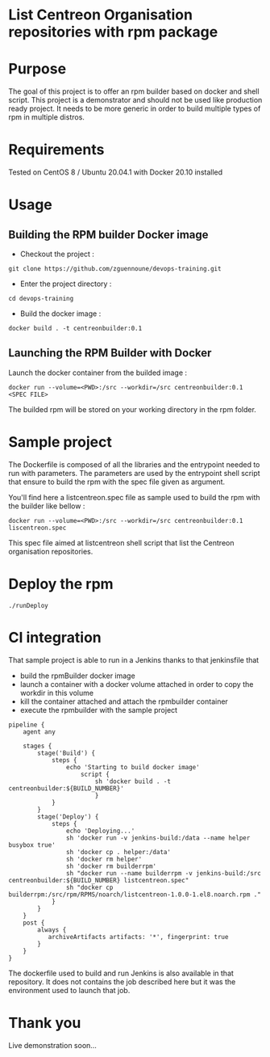 # List Centreon Organisation repositories with rpm package


# Purpose

The goal of this project is to offer an rpm builder based on docker and shell script.
This project is a demonstrator and should not be used like production ready
project. It needs to be more generic in order to build multiple types of rpm
in multiple distros.

# Requirements

Tested on CentOS 8 / Ubuntu 20.04.1 with Docker 20.10 installed

# Usage

## Building the RPM builder Docker image

- Checkout the project :
```shell
git clone https://github.com/zguennoune/devops-training.git
``` 

- Enter the project directory :

```shell
cd devops-training
```

- Build the docker image :

```shell
docker build . -t centreonbuilder:0.1
```

## Launching the RPM Builder with Docker

Launch the docker container from the builded image :

```shell
docker run --volume=<PWD>:/src --workdir=/src centreonbuilder:0.1 <SPEC FILE>
``` 

The builded rpm will be stored on your working directory in the rpm folder.

# Sample project

The Dockerfile is composed of all the libraries and the entrypoint
needed to run with parameters. The parameters are used by the entrypoint shell script
that ensure to build the rpm with the spec file given as argument.

You'll find here a listcentreon.spec file as sample used to build the rpm
with the builder like bellow :

```shell
docker run --volume=<PWD>:/src --workdir=/src centreonbuilder:0.1 liscentreon.spec
```

This spec file aimed at listcentreon shell script that list the Centreon
organisation repositories. 

# Deploy the rpm

```shell
./runDeploy 
```

# CI integration

That sample project is able to run in a Jenkins thanks to that jenkinsfile that 
- build the rpmBuilder docker image
- launch a container with a docker volume attached in order to copy the
workdir in this volume
- kill the container attached and attach the rpmbuilder container
- execute the rpmbuilder with the sample project

```
pipeline {
    agent any

    stages {
        stage('Build') {
            steps {
                echo 'Starting to build docker image'
                    script {
                        sh 'docker build . -t  centreonbuilder:${BUILD_NUMBER}'
                        }
            }
        }
        stage('Deploy') {
            steps {
                echo 'Deploying...'
                sh 'docker run -v jenkins-build:/data --name helper busybox true'
                sh 'docker cp . helper:/data'
                sh 'docker rm helper'
                sh 'docker rm builderrpm'
                sh "docker run --name builderrpm -v jenkins-build:/src centreonbuilder:${BUILD_NUMBER} listcentreon.spec"
                sh "docker cp builderrpm:/src/rpm/RPMS/noarch/listcentreon-1.0.0-1.el8.noarch.rpm ."
            }
        }
    }
    post {
        always {
           archiveArtifacts artifacts: '*', fingerprint: true
        }
    }
}
```

The dockerfile used to build and run Jenkins is also available in that
repository. It does not contains the job described here but it was the 
environment used to launch that job. 

# Thank you

Live demonstration soon... 